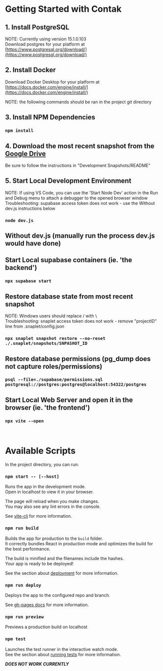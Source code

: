 # Getting Started with Contak

## 1. Install PostgreSQL
NOTE: Currently using version 15.1.0.103
<br>
Download postgres for your platform at [https://www.postgresql.org/download/](https://www.postgresql.org/download/)

## 2. Install Docker

Download Docker Desktop for your platform at [https://docs.docker.com/engine/install/](https://docs.docker.com/engine/install/)

NOTE: the following commands should be ran in the project git directory
## 3. Install NPM Dependencies

### `npm install`

## 4. Download the most recent snapshot from the [Google Drive](https://drive.google.com/drive/folders/1qPBcYSMn-wFF5MfYE8ibuoCdjmojQCwV?usp=sharing)

Be sure to follow the instructions in "Development Snapshots/README" 

## 5. Start Local Development Environment

NOTE: If using VS Code, you can use the 'Start Node Dev' action in the Run and Debug menu to 
attach a debugger to the opened browser window
<br>
Troubleshooting: supabase access token does not work - use the Without dev.js instructions below
### `node dev.js`

## Without dev.js (manually run the process dev.js would have done)

## Start Local supabase containers (ie. 'the backend')
### `npx supabase start`

## Restore database state from most recent snapshot
NOTE: Windows users should replace / with \\
<br>
Troubleshooting: snaplet access token does not work - remove "projectID" line from .snaplet/config.json
### `npx snaplet snapshot restore --no-reset ./.snaplet/snapshots/SNPASHOT_ID`

## Restore database permissions (pg_dump does not capture roles/permissions)
### `psql --file=./supabase/permissions.sql postgresql://postgres:postgres@localhost:54322/postgres`

## Start Local Web Server and open it in the browser (ie. 'the frontend')
### `npx vite --open`

<br>

# Available Scripts

In the project directory, you can run:

### `npm start -- [--host]`

Runs the app in the development mode.\
Open in localhost to view it in your browser.

The page will reload when you make changes.\
You may also see any lint errors in the console.

See [vite-cli](https://vitejs.dev/guide/cli.html) for more information.


### `npm run build`

Builds the app for production to the `build` folder.\
It correctly bundles React in production mode and optimizes the build for the best performance.

The build is minified and the filenames include the hashes.\
Your app is ready to be deployed!

See the section about [deployment](https://facebook.github.io/create-react-app/docs/deployment) for more information.


### `npm run deploy`

Deploys the app to the configured repo and branch.

See [gh-pages docs](https://github.com/gitname/react-gh-pages#deploying-a-react-app-to-github-pages) for more information.

### `npm run preview`

Previews a production build on localhost


### `npm test`

Launches the test runner in the interactive watch mode.\
See the section about [running tests](https://facebook.github.io/create-react-app/docs/running-tests) for more information.

***DOES NOT WORK CURRENTLY***
